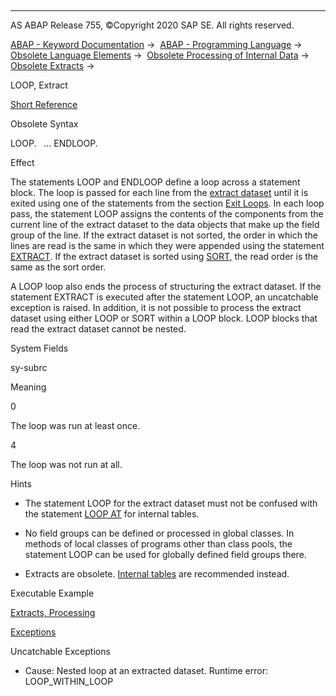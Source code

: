   

* * *

AS ABAP Release 755, ©Copyright 2020 SAP SE. All rights reserved.

[ABAP - Keyword Documentation](javascript:call_link\('abenabap.htm'\)) →  [ABAP - Programming Language](javascript:call_link\('abenabap_reference.htm'\)) →  [Obsolete Language Elements](javascript:call_link\('abenabap_obsolete.htm'\)) →  [Obsolete Processing of Internal Data](javascript:call_link\('abendata_internal_obsolete.htm'\)) →  [Obsolete Extracts](javascript:call_link\('abenabap_extracts_extended.htm'\)) → 

LOOP, Extract

[Short Reference](javascript:call_link\('abaploop_shortref.htm'\))

Obsolete Syntax

LOOP.
  ...
ENDLOOP.

Effect

The statements LOOP and ENDLOOP define a loop across a statement block. The loop is passed for each line from the [extract dataset](javascript:call_link\('abenextract_dataset_glosry.htm'\) "Glossary Entry") until it is exited using one of the statements from the section [Exit Loops](javascript:call_link\('abenleave_loops.htm'\)). In each loop pass, the statement LOOP assigns the contents of the components from the current line of the extract dataset to the data objects that make up the field group of the line. If the extract dataset is not sorted, the order in which the lines are read is the same in which they were appended using the statement [EXTRACT](javascript:call_link\('abapextract.htm'\)). If the extract dataset is sorted using [SORT](javascript:call_link\('abapsort_extract.htm'\)), the read order is the same as the sort order.

A LOOP loop also ends the process of structuring the extract dataset. If the statement EXTRACT is executed after the statement LOOP, an uncatchable exception is raised. In addition, it is not possible to process the extract dataset using either LOOP or SORT within a LOOP block. LOOP blocks that read the extract dataset cannot be nested.

System Fields

sy-subrc

Meaning

0

The loop was run at least once.

4

The loop was not run at all.

Hints

-   The statement LOOP for the extract dataset must not be confused with the statement [LOOP AT](javascript:call_link\('abaploop_at_itab.htm'\)) for internal tables.

-   No field groups can be defined or processed in global classes. In methods of local classes of programs other than class pools, the statement LOOP can be used for globally defined field groups there.

-   Extracts are obsolete. [Internal tables](javascript:call_link\('abenitab.htm'\)) are recommended instead.
    

Executable Example

[Extracts, Processing](javascript:call_link\('abenextract_at_abexa.htm'\))

[Exceptions](javascript:call_link\('abenabap_language_exceptions.htm'\))

Uncatchable Exceptions

-   Cause: Nested loop at an extracted dataset.
    Runtime error: LOOP\_WITHIN\_LOOP